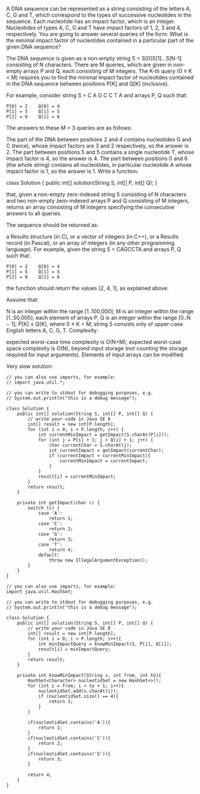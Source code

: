 A DNA sequence can be represented as a string consisting of the letters A, C, G and T, which correspond to the types of successive nucleotides in the sequence. Each nucleotide has an impact factor, which is an integer. Nucleotides of types A, C, G and T have impact factors of 1, 2, 3 and 4, respectively. You are going to answer several queries of the form: What is the minimal impact factor of nucleotides contained in a particular part of the given DNA sequence?

The DNA sequence is given as a non-empty string S = S[0]S[1]...S[N-1] consisting of N characters. There are M queries, which are given in non-empty arrays P and Q, each consisting of M integers. The K-th query (0 ≤ K < M) requires you to find the minimal impact factor of nucleotides contained in the DNA sequence between positions P[K] and Q[K] (inclusive).

For example, consider string S = C A G C C T A and arrays P, Q such that:

    P[0] = 2    Q[0] = 4
    P[1] = 5    Q[1] = 5
    P[2] = 0    Q[2] = 6
The answers to these M = 3 queries are as follows:

The part of the DNA between positions 2 and 4 contains nucleotides G and C (twice), whose impact factors are 3 and 2 respectively, so the answer is 2.
The part between positions 5 and 5 contains a single nucleotide T, whose impact factor is 4, so the answer is 4.
The part between positions 0 and 6 (the whole string) contains all nucleotides, in particular nucleotide A whose impact factor is 1, so the answer is 1.
Write a function:

class Solution { public int[] solution(String S, int[] P, int[] Q); }

that, given a non-empty zero-indexed string S consisting of N characters and two non-empty zero-indexed arrays P and Q consisting of M integers, returns an array consisting of M integers specifying the consecutive answers to all queries.

The sequence should be returned as:

a Results structure (in C), or
a vector of integers (in C++), or
a Results record (in Pascal), or
an array of integers (in any other programming language).
For example, given the string S = CAGCCTA and arrays P, Q such that:

    P[0] = 2    Q[0] = 4
    P[1] = 5    Q[1] = 5
    P[2] = 0    Q[2] = 6
the function should return the values [2, 4, 1], as explained above.

Assume that:

N is an integer within the range [1..100,000];
M is an integer within the range [1..50,000];
each element of arrays P, Q is an integer within the range [0..N − 1];
P[K] ≤ Q[K], where 0 ≤ K < M;
string S consists only of upper-case English letters A, C, G, T.
Complexity:

expected worst-case time complexity is O(N+M);
expected worst-case space complexity is O(N), beyond input storage (not counting the storage required for input arguments).
Elements of input arrays can be modified.

Very slow solution:
```
// you can also use imports, for example:
// import java.util.*;

// you can write to stdout for debugging purposes, e.g.
// System.out.println("this is a debug message");

class Solution {
    public int[] solution(String S, int[] P, int[] Q) {
        // write your code in Java SE 8
        int[] result = new int[P.length];
        for (int i = 0; i < P.length; i++) {
            int currentMinImpact = getImpact(S.charAt(P[i]));
            for (int j = P[i] + 1; j < Q[i] + 1; j++) {
                char currentChar = S.charAt(j);
                int currentImpact = getImpact(currentChar);
                if (currentImpact < currentMinImpact){
                    currentMinImpact = currentImpact;
                }
            }
            result[i] = currentMinImpact;
        }
        return result;
    }

    private int getImpact(char c) {
        switch (c) {
            case 'A':
                return 1;
            case 'C':
                return 2;
            case 'G':
                return 3;
            case 'T':
                return 4;
            default:
                throw new IllegalArgumentException();
        }
    }
}
```

```
// you can also use imports, for example:
import java.util.HashSet;

// you can write to stdout for debugging purposes, e.g.
// System.out.println("this is a debug message");

class Solution {
    public int[] solution(String S, int[] P, int[] Q) {
        // write your code in Java SE 8
        int[] result = new int[P.length];
        for (int i = 0; i < P.length; i++){
            int minImpactQuery = knowMinImpact(S, P[i], Q[i]);
            result[i] = minImpactQuery;
        }
        return result;
    }
    
    private int knowMinImpact(String s, int from, int to){
        HashSet<Character> nucleotidSet = new HashSet<>();
        for (int i = from; i < to + 1; i++){
            nucleotidSet.add(s.charAt(i));
            if (nucleotidSet.size() == 4){
                return 1;    
            }
        }
        
        if(nucleotidSet.contains('A')){
            return 1;    
        }
        if(nucleotidSet.contains('C')){
            return 2;    
        }
        if(nucleotidSet.contains('G')){
            return 3;    
        }
        
        return 4;    
    }
}
```